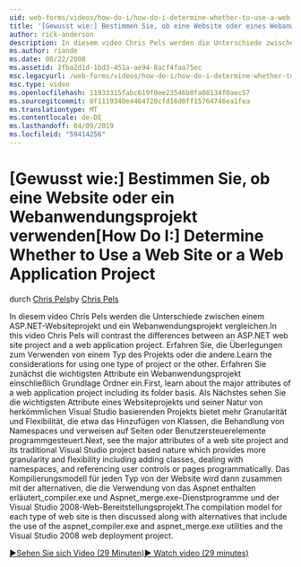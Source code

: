 ```yaml
---
uid: web-forms/videos/how-do-i/how-do-i-determine-whether-to-use-a-web-site-or-a-web-application-project
title: '[Gewusst wie:] Bestimmen Sie, ob eine Website oder eines Webanwendungsprojekts mit | Microsoft-Dokumentation'
author: rick-anderson
description: In diesem video Chris Pels werden die Unterschiede zwischen einem ASP.NET-Websiteprojekt und ein Webanwendungsprojekt vergleichen. Erfahren Sie, die Überlegungen zur Verwendung von...
ms.author: riande
ms.date: 08/22/2008
ms.assetid: 2fba2d1d-1bd3-451a-ae94-8acf4faa75ec
msc.legacyurl: /web-forms/videos/how-do-i/how-do-i-determine-whether-to-use-a-web-site-or-a-web-application-project
msc.type: video
ms.openlocfilehash: 11933315fabc619f0ee23546b0fa08134f0aec57
ms.sourcegitcommit: 0f1119340e4464720cfd16d0ff15764746ea1fea
ms.translationtype: MT
ms.contentlocale: de-DE
ms.lasthandoff: 04/09/2019
ms.locfileid: "59414256"
---
```

# <a name="how-do-i-determine-whether-to-use-a-web-site-or-a-web-application-project"></a><span data-ttu-id="6804b-104">[Gewusst wie:] Bestimmen Sie, ob eine Website oder ein Webanwendungsprojekt verwenden</span><span class="sxs-lookup"><span data-stu-id="6804b-104">[How Do I:] Determine Whether to Use a Web Site or a Web Application Project</span></span>

<span data-ttu-id="6804b-105">durch [Chris Pels](https://twitter.com/chrispels)</span><span class="sxs-lookup"><span data-stu-id="6804b-105">by [Chris Pels](https://twitter.com/chrispels)</span></span>

<span data-ttu-id="6804b-106">In diesem video Chris Pels werden die Unterschiede zwischen einem ASP.NET-Websiteprojekt und ein Webanwendungsprojekt vergleichen.</span><span class="sxs-lookup"><span data-stu-id="6804b-106">In this video Chris Pels will contrast the differences between an ASP.NET web site project and a web application project.</span></span> <span data-ttu-id="6804b-107">Erfahren Sie, die Überlegungen zum Verwenden von einem Typ des Projekts oder die andere.</span><span class="sxs-lookup"><span data-stu-id="6804b-107">Learn the considerations for using one type of project or the other.</span></span> <span data-ttu-id="6804b-108">Erfahren Sie zunächst die wichtigsten Attribute ein Webanwendungsprojekt einschließlich Grundlage Ordner ein.</span><span class="sxs-lookup"><span data-stu-id="6804b-108">First, learn about the major attributes of a web application project including its folder basis.</span></span> <span data-ttu-id="6804b-109">Als Nächstes sehen Sie die wichtigsten Attribute eines Websiteprojekts und seiner Natur von herkömmlichen Visual Studio basierenden Projekts bietet mehr Granularität und Flexibilität, die etwa das Hinzufügen von Klassen, die Behandlung von Namespaces und verweisen auf Seiten oder Benutzersteuerelemente programmgesteuert.</span><span class="sxs-lookup"><span data-stu-id="6804b-109">Next, see the major attributes of a web site project and its traditional Visual Studio project based nature which provides more granularity and flexibility including adding classes, dealing with namespaces, and referencing user controls or pages programmatically.</span></span> <span data-ttu-id="6804b-110">Das Kompilierungsmodell für jeden Typ von der Website wird dann zusammen mit der alternativen, die die Verwendung von das Aspnet enthalten erläutert\_compiler.exe und Aspnet\_merge.exe-Dienstprogramme und der Visual Studio 2008-Web-Bereitstellungsprojekt.</span><span class="sxs-lookup"><span data-stu-id="6804b-110">The compilation model for each type of web site is then discussed along with alternatives that include the use of the aspnet\_compiler.exe and aspnet\_merge.exe utilities and the Visual Studio 2008 web deployment project.</span></span>

[<span data-ttu-id="6804b-111">&#9654;Sehen Sie sich Video (29 Minuten)</span><span class="sxs-lookup"><span data-stu-id="6804b-111">&#9654; Watch video (29 minutes)</span></span>](https://channel9.msdn.com/Blogs/ASP-NET-Site-Videos/how-do-i-determine-whether-to-use-a-web-site-or-a-web-application-project)
